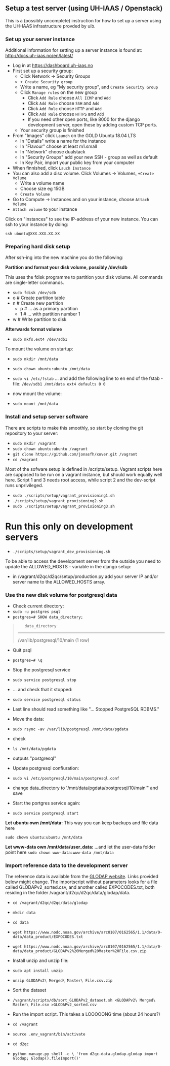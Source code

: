 

Setup a test server (using UH-IAAS / Openstack)
-----------------------------------------------

This is a (possibly uncomplete) instruction for how to set up a server
using the UH-IAAS infrastructure provded by uib.

### Set up your server instance ###

Additional information for setting up a server instance is found at:
http://docs.uh-iaas.no/en/latest/

* Log in at https://dashboard.uh-iaas.no
* First set up a security group:
  * Click Network -> Security Groups
  * `+ Create Security group`
  * Write a name, eg "My security group", and  `Create Security Group`
  * Click `Manage rules` on the new group
    * Click `Add Rule` choose `All ICMP` and `Add`
    * Click `Add Rule` choose `SSH` and `Add`
    * Click `Add Rule` choose `HTTP` and `Add`
    * Click `Add Rule` choose `HTTPS` and `Add`
    * If you need other open ports, like 8000 for the django development server,
      open these by adding custom TCP ports.
  * Your security group is finished
* From "Images" click `Launch` on the GOLD Ubuntu 18.04 LTS
  * In "Details" write a name for the instance
  * In "Flavour" choose at least m1.small
  * In "Network" choose dualstack
  * In "Security Groups" add your new SSH - group as well as default
  * In Key Pair, import your public key from your computer
* When finnished, click `Lauch Instance`
* You can also add a disc volume. Click Volumes -> Volumes, `+Create Volume`
  * Write a volume name
  * Choose size eg 15GB
  * `Create Volume`
* Go to Compute -> Instances and on your instance, choose `Attach Volume`
* `Attach volume` to your instance

Click on "Instances" to see the IP-address of your new instance. You can ssh to
your instance by doing:

```
ssh ubuntu@XXX.XXX.XX.XX
```

### Preparing hard disk setup ###

After ssh-ing into the new machine you do the following:

**Partition and format your disk volume, possibly /dev/sdb**

This uses the fdisk programme to partition your disk volume. All commands are
single-letter commands.

* `sudo fdisk /dev/sdb`
* o      # Create partition table
* n      # Create new partition
  * p    # ... as a primary partition
  * 1    # ... with partition number 1
* w      # Write partition to disk

**Afterwards format volume**
* `sudo mkfs.ext4 /dev/sdb1`

To mount the volume on startup:
* `sudo mkdir /mnt/data`
* `sudo chown ubuntu:ubuntu /mnt/data`
* `sudo vi /etc/fstab`
... and add the following line to en end of the fstab - file:
`/dev/sdb1 /mnt/data ext4 defaults 0 0`

* now mount the volume:
* `sudo mount /mnt/data`

### Install and setup server software ###

There are scripts to make this smoothly, so start by
cloning the git repository to your server:

* `sudo mkdir /vagrant`
* `sudo chown ubuntu:ubuntu /vagrant`
* `git clone https://github.com/jonasfh/xover.git /vagrant`
* `cd /vagrant`

Most of the sofware setup is defined in /scripts/setup. Vagrant scripts here are supposed to be run on a vagrant instance, but should work equally well here. Script 1 and 3 needs root access, while script 2 and the dev-script runs unprivileged.


* `sudo ./scripts/setup/vagrant_provisioning1.sh`
* `./scripts/setup/vagrant_provisioning2.sh`
* `sudo ./scripts/setup/vagrant_provisioning3.sh`

# Run this only on development servers #
* `./scripts/setup/vagrant_dev_provisioning.sh`

To be able to access the development server from the outside you need to update
the ALLOWED_HOSTS - variable in the django setup:
* in /vagrant/d2qc/d2qc/setup/production.py add your server IP and/or server
  name to the ALLOWED_HOSTS array.

### Use the new disk volume for postgresql data ###

* Check current directory:
* `sudo -u postgres psql`
* `postgres=# SHOW data_directory;`

>        data_directory
> -----------------------------
>  /var/lib/postgresql/10/main
> (1 row)

* Quit psql
* `postgres=# \q`

* Stop the postgresql service
* `sudo service postgresql stop`
* ... and check that it stopped:
* `sudo service postgresql status`
* Last line should read something like "... Stopped PostgreSQL RDBMS."

* Move the data:

* `sudo rsync -av /var/lib/postgresql /mnt/data/pgdata`
* check
* `ls /mnt/data/pgdata`
* outputs "postgresql"

* Update postgresql confiuration:
* `sudo vi /etc/postgresql/10/main/postgresql.conf`
* change data_directory to  '/mnt/data/pgdata/postgresql/10/main'" and save

* Start the portgres service again:
* `sudo service postgresql start`

**Let ubuntu own /mnt/data:**
This way you can keep backups and file data here

`sudo chown ubuntu:ubuntu /mnt/data`

**Let www-data own /mnt/data/user_data:**
...and let the user-data folder point here
`sudo chown www-data:www-data /mnt/data`

### Import reference data to the development server ###

The reference data is available from the [GLODAP website](http://glodap.info).
Links provided below might change. The importscript without parameters looks
for a file called GLODAPv2_sorted.csv, and another called EXPOCODES.txt, both
residing in the folder /vagrant/d2qc/d2qc/data/glodap/data.

* `cd /vagrant/d2qc/d2qc/data/glodap`
* `mkdir data`
* `cd data`
* `wget https://www.nodc.noaa.gov/archive/arc0107/0162565/1.1/data/0-data/data_product/EXPOCODES.txt`
* `wget https://www.nodc.noaa.gov/archive/arc0107/0162565/1.1/data/0-data/data_product/GLODAPv2%20Merged%20Master%20File.csv.zip`

* Install unzip and unzip file:
* `sudo apt install unzip`
* `unzip GLODAPv2\ Merged\ Master\ File.csv.zip`

* Sort the dataset
* `/vagrant/scripts/db/sort_GLODAPv2_dataset.sh <GLODAPv2\ Merged\ Master\ File.csv >GLODAPv2_sorted.csv`

* Run the import script. This takes a LOOOOONG time (about 24 hours?)
* `cd /vagrant`
* `source .env_vagrant/bin/activate`
* `cd d2qc`
* `python manage.py shell -c \
    'from d2qc.data.glodap.glodap import Glodap; Glodap().fileImport()'`
